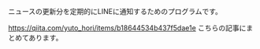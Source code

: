 ニュースの更新分を定期的にLINEに通知するためのプログラムです。

https://qiita.com/yuto_hori/items/b18644534b437f5dae1e
こちらの記事にまとめてあります。
